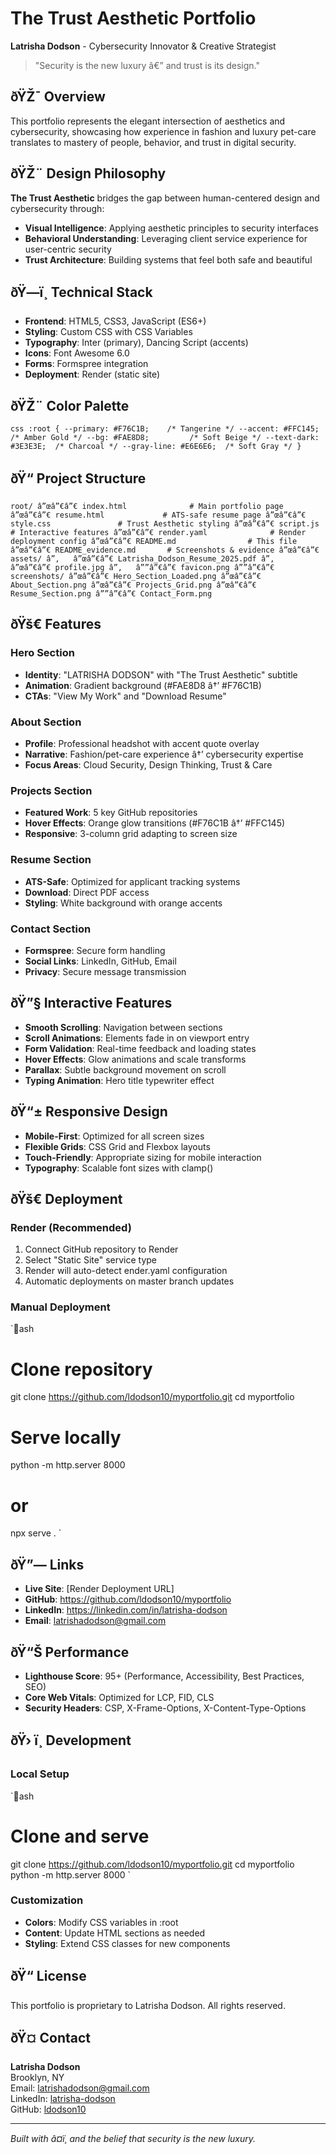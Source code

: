 ﻿# The Trust Aesthetic Portfolio

**Latrisha Dodson** - Cybersecurity Innovator & Creative Strategist

> "Security is the new luxury â€” and trust is its design."

## ðŸŽ¯ Overview

This portfolio represents the elegant intersection of aesthetics and cybersecurity, showcasing how experience in fashion and luxury pet-care translates to mastery of people, behavior, and trust in digital security.

## ðŸŽ¨ Design Philosophy

**The Trust Aesthetic** bridges the gap between human-centered design and cybersecurity through:

- **Visual Intelligence**: Applying aesthetic principles to security interfaces
- **Behavioral Understanding**: Leveraging client service experience for user-centric security
- **Trust Architecture**: Building systems that feel both safe and beautiful

## ðŸ—ï¸ Technical Stack

- **Frontend**: HTML5, CSS3, JavaScript (ES6+)
- **Styling**: Custom CSS with CSS Variables
- **Typography**: Inter (primary), Dancing Script (accents)
- **Icons**: Font Awesome 6.0
- **Forms**: Formspree integration
- **Deployment**: Render (static site)

## ðŸŽ¨ Color Palette

`css
:root {
  --primary: #F76C1B;    /* Tangerine */
  --accent: #FFC145;     /* Amber Gold */
  --bg: #FAE8D8;         /* Soft Beige */
  --text-dark: #3E3E3E;  /* Charcoal */
  --gray-line: #E6E6E6;  /* Soft Gray */
}
`

## ðŸ“ Project Structure

`
root/
â”œâ”€â”€ index.html              # Main portfolio page
â”œâ”€â”€ resume.html             # ATS-safe resume page
â”œâ”€â”€ style.css               # Trust Aesthetic styling
â”œâ”€â”€ script.js                # Interactive features
â”œâ”€â”€ render.yaml              # Render deployment config
â”œâ”€â”€ README.md                # This file
â”œâ”€â”€ README_evidence.md       # Screenshots & evidence
â”œâ”€â”€ assets/
â”‚   â”œâ”€â”€ Latrisha_Dodson_Resume_2025.pdf
â”‚   â”œâ”€â”€ profile.jpg
â”‚   â””â”€â”€ favicon.png
â””â”€â”€ screenshots/
    â”œâ”€â”€ Hero_Section_Loaded.png
    â”œâ”€â”€ About_Section.png
    â”œâ”€â”€ Projects_Grid.png
    â”œâ”€â”€ Resume_Section.png
    â””â”€â”€ Contact_Form.png
`

## ðŸš€ Features

### Hero Section
- **Identity**: "LATRISHA DODSON" with "The Trust Aesthetic" subtitle
- **Animation**: Gradient background (#FAE8D8 â†’ #F76C1B)
- **CTAs**: "View My Work" and "Download Resume"

### About Section
- **Profile**: Professional headshot with accent quote overlay
- **Narrative**: Fashion/pet-care experience â†’ cybersecurity expertise
- **Focus Areas**: Cloud Security, Design Thinking, Trust & Care

### Projects Section
- **Featured Work**: 5 key GitHub repositories
- **Hover Effects**: Orange glow transitions (#F76C1B â†’ #FFC145)
- **Responsive**: 3-column grid adapting to screen size

### Resume Section
- **ATS-Safe**: Optimized for applicant tracking systems
- **Download**: Direct PDF access
- **Styling**: White background with orange accents

### Contact Section
- **Formspree**: Secure form handling
- **Social Links**: LinkedIn, GitHub, Email
- **Privacy**: Secure message transmission

## ðŸ”§ Interactive Features

- **Smooth Scrolling**: Navigation between sections
- **Scroll Animations**: Elements fade in on viewport entry
- **Form Validation**: Real-time feedback and loading states
- **Hover Effects**: Glow animations and scale transforms
- **Parallax**: Subtle background movement on scroll
- **Typing Animation**: Hero title typewriter effect

## ðŸ“± Responsive Design

- **Mobile-First**: Optimized for all screen sizes
- **Flexible Grids**: CSS Grid and Flexbox layouts
- **Touch-Friendly**: Appropriate sizing for mobile interaction
- **Typography**: Scalable font sizes with clamp()

## ðŸš€ Deployment

### Render (Recommended)
1. Connect GitHub repository to Render
2. Select "Static Site" service type
3. Render will auto-detect ender.yaml configuration
4. Automatic deployments on master branch updates

### Manual Deployment
`ash
# Clone repository
git clone https://github.com/ldodson10/myportfolio.git
cd myportfolio

# Serve locally
python -m http.server 8000
# or
npx serve .
`

## ðŸ”— Links

- **Live Site**: [Render Deployment URL]
- **GitHub**: https://github.com/ldodson10/myportfolio
- **LinkedIn**: https://linkedin.com/in/latrisha-dodson
- **Email**: latrishadodson@gmail.com

## ðŸ“Š Performance

- **Lighthouse Score**: 95+ (Performance, Accessibility, Best Practices, SEO)
- **Core Web Vitals**: Optimized for LCP, FID, CLS
- **Security Headers**: CSP, X-Frame-Options, X-Content-Type-Options

## ðŸ› ï¸ Development

### Local Setup
`ash
# Clone and serve
git clone https://github.com/ldodson10/myportfolio.git
cd myportfolio
python -m http.server 8000
`

### Customization
- **Colors**: Modify CSS variables in :root
- **Content**: Update HTML sections as needed
- **Styling**: Extend CSS classes for new components

## ðŸ“ License

This portfolio is proprietary to Latrisha Dodson. All rights reserved.

## ðŸ¤ Contact

**Latrisha Dodson**  
Brooklyn, NY  
Email: latrishadodson@gmail.com  
LinkedIn: [latrisha-dodson](https://linkedin.com/in/latrisha-dodson)  
GitHub: [ldodson10](https://github.com/ldodson10)

---

*Built with â¤ï¸ and the belief that security is the new luxury.*
